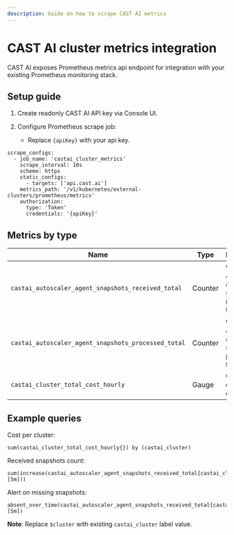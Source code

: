 ```yaml
---
description: Guide on how to scrape CAST AI metrics
---
```


# CAST AI cluster metrics integration

CAST AI exposes Prometheus metrics api endpoint for integration with your existing Prometheus monitoring stack.

## Setup guide

1. Create readonly CAST AI API key via Console UI.

2. Configure Prometheus scrape job:

   - Replace `{apiKey}` with your api key.

```
scrape_configs:
  - job_name: 'castai_cluster_metrics'
    scrape_interval: 10s
    scheme: https
    static_configs:
      - targets: ['api.cast.ai']
    metrics_path: '/v1/kubernetes/external-clusters/prometheus/metrics'
    authorization:
      type: 'Token'
      credentials: '{apiKey}'

```

## Metrics by type

| Name | Type | Description |
| ----------- | ----------- | ----------- |
`castai_autoscaler_agent_snapshots_received_total` | Counter | CAST AI Autoscaler agent snapshots received total
`castai_autoscaler_agent_snapshots_processed_total` | Counter | CAST AI Autoscaler agent snapshots processed total
`castai_cluster_total_cost_hourly` | Gauge | CAST AI cluster total cost hourly

## Example queries

Cost per cluster:

```
sum(castai_cluster_total_cost_hourly{}) by (castai_cluster)
```

Received snapshots count:

```
sum(increase(castai_autoscaler_agent_snapshots_received_total{castai_cluster="$cluster"}[5m]))
```

Alert on missing snapshots:

```
absent_over_time(castai_autoscaler_agent_snapshots_received_total{castai_cluster="$cluster"}[5m])
```

**Note**: Replace `$cluster` with existing `castai_cluster` label value.
